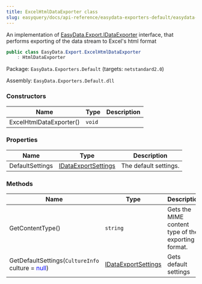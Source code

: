 ```yaml
---
title: ExcelHtmlDataExporter class
slug: easyquery/docs/api-reference/easydata-exporters-default/easydata-export-namespace/excelhtmldataexporter-class
---
```



An implementation of [EasyData.Export.IDataExporter](/api-reference/easydata-core/easydata-export-namespace/idataexporter-interface) interface, that performs exporting of the data stream to Excel's html format
```csharp
public class EasyData.Export.ExcelHtmlDataExporter
    : HtmlDataExporter

```
Package: `EasyData.Exporters.Default` (targets: `netstandard2.0`)

Assembly: `EasyData.Exporters.Default.dll`

### Constructors

| Name | Type | Description | 
| --- | --- | --- | 
| ExcelHtmlDataExporter() | `void` |  | 


### Properties

| Name | Type | Description | 
| --- | --- | --- | 
| DefaultSettings | [IDataExportSettings](/api-reference/easydata-core/easydata-export-namespace/idataexportsettings-interface) | The default settings. | 


### Methods

| Name | Type | Description | 
| --- | --- | --- | 
| GetContentType() | `string` | Gets the MIME content type of the exporting format. | 
| GetDefaultSettings(`CultureInfo` culture = <span style='color: blue'>null</span>) | [IDataExportSettings](/api-reference/easydata-core/easydata-export-namespace/idataexportsettings-interface) | Gets default settings |